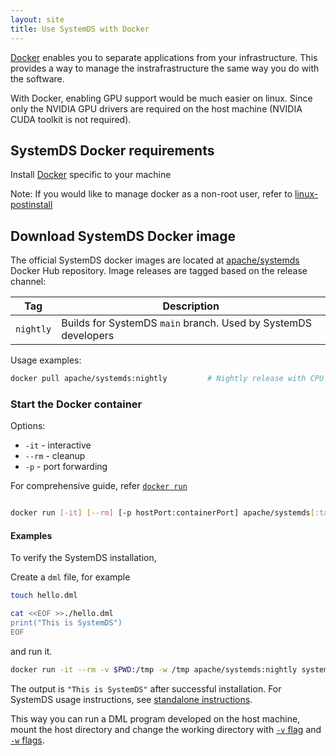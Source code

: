 ```yaml
---
layout: site
title: Use SystemDS with Docker
---
```

<!--
{% comment %}
Licensed to the Apache Software Foundation (ASF) under one or more
contributor license agreements.  See the NOTICE file distributed with
this work for additional information regarding copyright ownership.
The ASF licenses this file to you under the Apache License, Version 2.0
(the "License"); you may not use this file except in compliance with
the License.  You may obtain a copy of the License at

http://www.apache.org/licenses/LICENSE-2.0

Unless required by applicable law or agreed to in writing, software
distributed under the License is distributed on an "AS IS" BASIS,
WITHOUT WARRANTIES OR CONDITIONS OF ANY KIND, either express or implied.
See the License for the specific language governing permissions and
limitations under the License.
{% endcomment %}
-->


[Docker](https://docs.docker.com/get-docker/) enables you to separate applications from
your infrastructure. This provides a way to manage the instrafrastructure the same way
you do with the software.

With Docker, enabling GPU support would be much easier on linux. Since only the NVIDIA
GPU drivers are required on the host machine (NVIDIA CUDA toolkit is not required).

## SystemDS Docker requirements

Install [Docker](https://docs.docker.com/get-docker/) specific to your machine

Note: If you would like to manage docker as a non-root user, refer to
[linux-postinstall](https://docs.docker.com/engine/install/linux-postinstall/)

## Download SystemDS Docker image

The official SystemDS docker images are located at [apache/systemds](https://hub.docker.com/r/apache/systemds)
Docker Hub repository. Image releases are tagged based on the release channel:

| Tag | Description |
| --- | --- |
| `nightly` | Builds for SystemDS `main` branch. Used by SystemDS developers |


Usage examples:

```sh
docker pull apache/systemds:nightly         # Nightly release with CPU
```

### Start the Docker container


Options:

- `-it` - interactive
- `--rm` - cleanup
- `-p` - port forwarding

For comprehensive guide, refer [`docker run`](https://docs.docker.com/engine/reference/run/)

```sh

docker run [-it] [--rm] [-p hostPort:containerPort] apache/systemds[:tag] [command]
```

#### Examples

To verify the SystemDS installation,

Create a `dml` file, for example

```sh
touch hello.dml

cat <<EOF >>./hello.dml
print("This is SystemDS")
EOF
```
and run it.

```sh
docker run -it --rm -v $PWD:/tmp -w /tmp apache/systemds:nightly systemds ./hello.dml
```

The output is `"This is SystemDS"` after successful installation.
For SystemDS usage instructions, see [standalone instructions](./run).


This way you can run a DML program developed on the host machine, mount the host directory and change the
working directory with [`-v` flag](https://docs.docker.com/engine/reference/run/#volume-shared-filesystems)
and [`-w` flags](https://docs.docker.com/engine/reference/run/#workdir).


